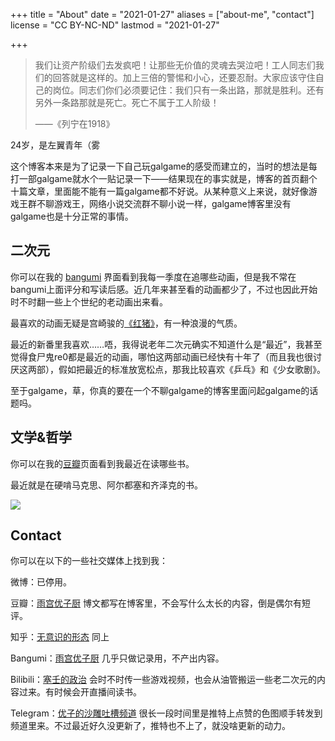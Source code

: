 +++
title = "About"
date = "2021-01-27"
aliases = ["about-me",  "contact"]
license = "CC BY-NC-ND"
lastmod = "2021-01-27"

+++

> 我们让资产阶级们去发疯吧！让那些无价值的灵魂去哭泣吧！工人同志们我们的回答就是这样的。加上三倍的警惕和小心，还要忍耐。大家应该守住自己的岗位。同志们你们必须要记住：我们只有一条出路，那就是胜利。还有另外一条路那就是死亡。死亡不属于工人阶级！ 
>
> ——《列宁在1918》

24岁，是左翼青年（雾

这个博客本来是为了记录一下自己玩galgame的感受而建立的，当时的想法是每打一部galgame就水个一贴记录一下——结果现在的事实就是，博客的首页翻个十篇文章，里面能不能有一篇galgame都不好说。从某种意义上来说，就好像游戏王群不聊游戏王，网络小说交流群不聊小说一样，galgame博客里没有galgame也是十分正常的事情。

## 二次元

你可以在我的 [bangumi](http://bgm.tv/user/296966) 界面看到我每一季度在追哪些动画，但是我不常在bangumi上面评分和写读后感。近几年来甚至看的动画都少了，不过也因此开始时不时翻一些上个世纪的老动画出来看。

最喜欢的动画无疑是宫崎骏的[《红猪》](http://bgm.tv/subject/307)，有一种浪漫的气质。

最近的新番里我喜欢……唔，我得说老年二次元确实不知道什么是“最近”，我甚至觉得食尸鬼re0都是最近的动画，哪怕这两部动画已经快有十年了（而且我也很讨厌这两部），假如把最近的标准放宽松点，那我比较喜欢《乒乓》和《少女歌剧》。

至于galgame，草，你真的要在一个不聊galgame的博客里面问起galgame的话题吗。

## 文学&哲学

你可以在我的[豆瓣](https://www.douban.com/people/147743842/)页面看到我最近在读哪些书。

最近就是在硬啃马克思、阿尔都塞和齐泽克的书。

![](https://cdn.jsdelivr.net/gh/yuukoamamiya/pic/20210127180812.jpg)

## Contact

你可以在以下的一些社交媒体上找到我：

微博：已停用。

豆瓣：[雨宫优子厨](https://www.douban.com/people/147743842/) 博文都写在博客里，不会写什么太长的内容，倒是偶尔有短评。

知乎：[无意识的形态](https://www.zhihu.com/people/yu-gong-you-zi-chu) 同上

Bangumi：[雨宫优子厨](http://bgm.tv/user/296966) 几乎只做记录用，不产出内容。

Bilibili：[塞壬的政治](https://space.bilibili.com/267755836) 会时不时传一些游戏视频，也会从油管搬运一些老二次元的内容过来。有时候会开直播间读书。

Telegram：[优子的沙雕吐槽频道](https://t.me/doloreshazeanime) 很长一段时间里是推特上点赞的色图顺手转发到频道里来。不过最近好久没更新了，推特也不上了，就没啥更新的动力。

